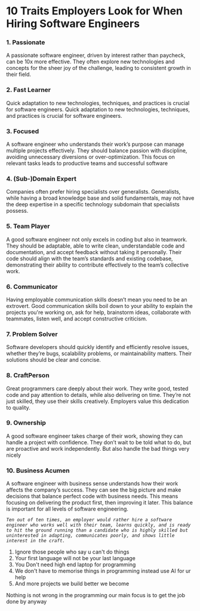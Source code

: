 #  10 Traits Employers Look for When Hiring Software Engineers

### 1. Passionate

A passionate software engineer, driven by interest rather than paycheck, can be 10x more effective. They often explore new technologies and concepts for the sheer joy of the challenge, leading to consistent growth in their field.


### 2. Fast Learner

Quick adaptation to new technologies, techniques, and practices is crucial for software engineers. Quick adaptation to new technologies, techniques, and practices is crucial for software engineers.


### 3. Focused

A software engineer who understands their work’s purpose can manage multiple projects effectively. They should balance passion with discipline, avoiding unnecessary diversions or over-optimization. This focus on relevant tasks leads to productive teams and successful software


### 4.  **(Sub-)Domain Expert**

Companies often prefer hiring specialists over generalists. Generalists, while having a broad knowledge base and solid fundamentals, may not have the deep expertise in a specific technology subdomain that specialists possess.


### 5. Team Player

A good software engineer not only excels in coding but also in teamwork. They should be adaptable, able to write clean, understandable code and documentation, and accept feedback without taking it personally. Their code should align with the team’s standards and existing codebase, demonstrating their ability to contribute effectively to the team’s collective work.


### 6.  Communicator

Having employable communication skills doesn’t mean you need to be an extrovert. Good communication skills boil down to your ability to explain the projects you're working on, ask for help, brainstorm ideas, collaborate with teammates, listen well, and accept constructive criticism.


### 7. Problem Solver

Software developers should quickly identify and efficiently resolve issues, whether they’re bugs, scalability problems, or maintainability matters. Their solutions should be clear and concise.


### 8. CraftPerson

Great programmers care deeply about their work. They write good, tested code and pay attention to details, while also delivering on time. They’re not just skilled, they use their skills creatively. Employers value this dedication to quality.


### 9. Ownership

A good software engineer takes charge of their work, showing they can handle a project with confidence. They don’t wait to be told what to do, but are proactive and work independently. But also handle the bad things very nicely

### 10.  **Business Acumen**

A software engineer with business sense understands how their work affects the company’s success. They can see the big picture and make decisions that balance perfect code with business needs. This means focusing on delivering the product first, then improving it later. This balance is important for all levels of software engineering.


_`Ten out of ten times, an employer would rather hire a software engineer who works well with their team, learns quickly, and is ready to hit the ground running than a candidate who is highly skilled but uninterested in adapting, communicates poorly, and shows little interest in the craft.`_



1. Ignore those people who say u can't do things 
2.  Your first language will not be your last language
3.  You Don't need high end laptop for programming
4. We don't have to memorise things in programming instead use AI for ur help 
5. And more projects we build better we become


Nothing is not wrong in the programming our main focus is to get the job done by anyway